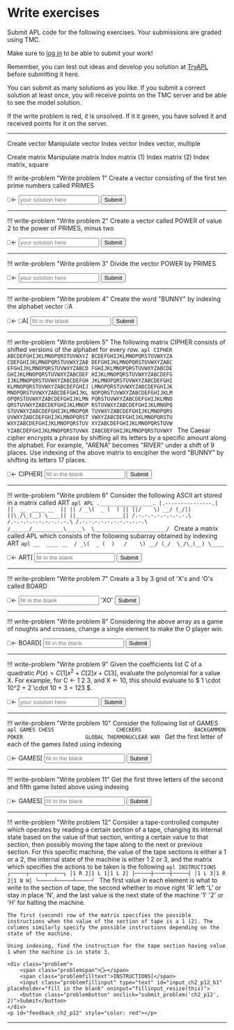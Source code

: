 # Write exercises

Submit APL code for the following exercises.
Your submissions are graded using TMC.

Make sure to [log in](../../account.md) to be able to submit your work!

Remember, you can test out ideas and develop you solution at [TryAPL](https://tryapl.org) before submitting it here.

You can submit as many solutions as you like.
If you submit a correct solution at least once, you will receive points on the TMC server and be able to see the model solution.

If the write problem is red, it is unsolved. If it it green, you have solved it and received points for it on the server.

---

Create vector
Manipulate vector
Index vector
Index vector, multiple

Create matrix
Manipulate matrix
Index matrix (1)
Index matrix (2)
Index matrix, square

!!! write-problem "Write problem 1"
    Create a vector consisting of the first ten prime numbers called PRIMES
    <div class="problem">
        <span class="problemspan">⎕←</span>
        <input class="probleminput" type="text" id="input_ch2_p1" placeholder="your solution here">
        <button class="problembutton" onclick="submit_problem('ch2_p1', 2)">Submit</button>
    </div>
    <p id="feedback_ch2_p1" style="color: red"></p>

---

!!! write-problem "Write problem 2"
    Create a vector called POWER of value 2 to the power of PRIMES, minus two
    <div class="problem">
        <span class="problemspan">⎕←</span>
        <input class="probleminput" type="text" id="input_ch2_p2" placeholder="your solution here">
        <button class="problembutton" onclick="submit_problem('ch2_p2', 2)">Submit</button>
    </div>
    <p id="feedback_ch2_p2" style="color: red"></p>

---

!!! write-problem "Write problem 3"
    Divide the vector POWER by PRIMES
    <div class="problem">
        <span class="problemspan">⎕←</span>
        <input class="probleminput" type="text" id="input_ch2_p3" placeholder="your solution here">
        <button class="problembutton" onclick="submit_problem('ch2_p3', 2)">Submit</button>
    </div>
    <p id="feedback_ch2_p3" style="color: red"></p>

---

!!! write-problem "Write problem 4"
    Create the word "BUNNY" by indexing the alphabet vector ⎕A
    <div class="problem">
        <span class="problemspan">⎕←</span>
        <span class="problemfilltext">⎕A[</span>
        <input class="problemfillinput" type="text" id="input_ch2_p1_b1" placeholder="fill in the blank" oninput="fillinput_resize(this)">
        <button class="problembutton" onclick="submit_problem('ch2_p4', 2)">Submit</button>
    </div>
    <p id="feedback_ch2_p4" style="color: red"></p>

---

!!! write-problem "Write problem 5"
    The following matrix CIPHER consists of shifted versions of the alphabet for every row.
    ```apl
          CIPHER
      ABCDEFGHIJKLMNOPQRSTUVWXYZ
      BCDEFGHIJKLMNOPQRSTUVWXYZA
      CDEFGHIJKLMNOPQRSTUVWXYZAB
      DEFGHIJKLMNOPQRSTUVWXYZABC
      EFGHIJKLMNOPQRSTUVWXYZABCD
      FGHIJKLMNOPQRSTUVWXYZABCDE
      GHIJKLMNOPQRSTUVWXYZABCDEF
      HIJKLMNOPQRSTUVWXYZABCDEFG
      IJKLMNOPQRSTUVWXYZABCDEFGH
      JKLMNOPQRSTUVWXYZABCDEFGHI
      KLMNOPQRSTUVWXYZABCDEFGHIJ
      LMNOPQRSTUVWXYZABCDEFGHIJK
      MNOPQRSTUVWXYZABCDEFGHIJKL
      NOPQRSTUVWXYZABCDEFGHIJKLM
      OPQRSTUVWXYZABCDEFGHIJKLMN
      PQRSTUVWXYZABCDEFGHIJKLMNO
      QRSTUVWXYZABCDEFGHIJKLMNOP
      RSTUVWXYZABCDEFGHIJKLMNOPQ
      STUVWXYZABCDEFGHIJKLMNOPQR
      TUVWXYZABCDEFGHIJKLMNOPQRS
      UVWXYZABCDEFGHIJKLMNOPQRST
      VWXYZABCDEFGHIJKLMNOPQRSTU
      WXYZABCDEFGHIJKLMNOPQRSTUV
      XYZABCDEFGHIJKLMNOPQRSTUVW
      YZABCDEFGHIJKLMNOPQRSTUVWX
      ZABCDEFGHIJKLMNOPQRSTUVWXY
    ```
    The Caesar cipher encrypts a phrase by shifting all its letters by a specific amount along the alphabet. For example, "ARENA" becomes "RIVER" under a shift of 9 places. Use indexing of the above matrix to encipher the word "BUNNY" by shifting its letters 17 places.
    <div class="problem">
        <span class="problemspan">⎕←</span>
        <span class="problemfilltext">CIPHER[</span>
        <input class="problemfillinput" type="text" id="input_ch2_p5_b1" placeholder="fill in the blank" oninput="fillinput_resize(this)">
        <button class="problembutton" onclick="submit_problem('ch2_p5', 2)">Submit</button>
    </div>
    <p id="feedback_ch2_p5" style="color: red"></p>

---

!!! write-problem "Write problem 6"
    Consider the following ASCII art stored in a matrix called ART
    ```apl
          APL
         ._________________.
         |.---------------.|
         ||  __  ____ __  ||
         || / _\(  _ (  ) ||
         ||/    \) __/ (_/||
         ||\_/\_(__) \____||
         ||_______________||
         /.-.-.-.-.-.-.-.-.\
        /.-.-.-.-.-.-.-.-.-.\
       /.-.-.-.-.-.-.-.-.-.-.\
      /______/__________\_____\ 
      \_______________________/
    ```
    Create a matrix called APL which consists of the following subarray obtained by indexing ART
    ```apl
      __  ____ __ 
     / _\(  _ (  )  
    /    \) __/ (_/ 
    \_/\_(__) \____        
    ```
    <div class="problem">
        <span class="problemspan">⎕←</span>
        <span class="problemfilltext">ART[</span>
        <input class="problemfillinput" type="text" id="input_ch2_p6_b1" placeholder="fill in the blank" oninput="fillinput_resize(this)">
        <button class="problembutton" onclick="submit_problem('ch2_p6', 2)">Submit</button>
    </div>
    <p id="feedback_ch2_p6" style="color: red"></p>

---

!!! write-problem "Write problem 7"
    Create a 3 by 3 grid of 'X's and 'O's called BOARD 
    <div class="problem">
        <span class="problemspan">⎕←</span>
        <input class="problemfillinput" type="text" id="input_ch2_p7_b1" placeholder="fill in the blank" oninput="fillinput_resize(this)">
        <span class="problemfilltext">'XO'</span>
        <button class="problembutton" onclick="submit_problem('ch2_p7', 2)">Submit</button>
    </div>
    <p id="feedback_ch2_p7" style="color: red"></p>

---

!!! write-problem "Write problem 8"
    Considering the above array as a game of noughts and crosses, change a single element to make the O player win.
    <div class="problem">
        <span class="problemspan">⎕←</span>
        <span class="problemfilltext">BOARD[</span>
        <input class="problemfillinput" type="text" id="input_ch2_p8_b1" placeholder="fill in the blank" oninput="fillinput_resize(this)">
        <button class="problembutton" onclick="submit_problem('ch2_p8', 2)">Submit</button>
    </div>
    <p id="feedback_ch2_p8" style="color: red"></p>

---

!!! write-problem "Write problem 9"
    Given the coefficients list C of a quadratic $P(x) = C[1] x^2 + C[2] x + C[3]$, evaluate the polynomial for a value X. For example, for C ← 1 2 3, and X ← 10, this should evaluate to $ 1 \cdot 10^2 + 2 \cdot 10 + 3 = 123 $.
    <div class="problem">
        <span class="problemspan">⎕←</span>
        <input class="probleminput" type="text" id="input_ch2_p9" placeholder="your solution here">
        <button class="problembutton" onclick="submit_problem('ch2_p9', 2)">Submit</button>
    </div>
    <p id="feedback_ch2_p9" style="color: red"></p>

---

!!! write-problem "Write problem 10"
    Consider the following list of GAMES
    ```apl
          GAMES
    CHESS                   
    CHECKERS                
    BACKGAMMON              
    POKER                   
    GLOBAL THERMONUCLEAR WAR
    ```
    Get the first letter of each of the games listed using indexing
    <div class="problem">
        <span class="problemspan">⎕←</span>
        <span class="problemfilltext">GAMES[</span>
        <input class="problemfillinput" type="text" id="input_ch2_p10_b1" placeholder="fill in the blank" oninput="fillinput_resize(this)">
        <button class="problembutton" onclick="submit_problem('ch2_p10', 2)">Submit</button>
    </div>
    <p id="feedback_ch2_p10" style="color: red"></p>

---

!!! write-problem "Write problem 11"
    Get the first three letters of the second and fifth game listed above using indexing
    <div class="problem">
        <span class="problemspan">⎕←</span>
        <span class="problemfilltext">GAMES[</span>
        <input class="problemfillinput" type="text" id="input_ch2_p11_b1" placeholder="fill in the blank" oninput="fillinput_resize(this)">
        <button class="problembutton" onclick="submit_problem('ch2_p11', 2)">Submit</button>
    </div>
    <p id="feedback_ch2_p11" style="color: red"></p>

---

!!! write-problem "Write problem 12"
    Consider a tape-controlled computer which operates by reading a certain section of a tape, changing its internal state based on the value of that section, writing a certain value to that section, then possibly moving the tape along to the next or previous section. For this specific machine, the value of the tape sections is either a 1 or a 2, the internal state of the machine is either 1 2 or 3, and the matrix which specifies the actions to be taken is the following
    ```apl
          INSTRUCTIONS
      ┌─────┬─────┬─────┐
      │1 R 2│1 L 1│1 L 2│
      ├─────┼─────┼─────┤
      │1 L 3│1 R 2│1 N H│
      └─────┴─────┴─────┘
    ```
    The first value in each element is what to write to the section of tape, the second whether to move right 'R' left 'L' or stay in place 'N', and the last value is the next state of the machine '1' '2' or 'H' for halting the machine.
    
    The first (second) row of the matrix specifies the possible instructions when the value of the section of tape is a 1 (2). The columns similarly specify the possible instructions depending on the state of the machine.

    Using indexing, find the instruction for the tape section having value 1 when the machine is in state 3.

    <div class="problem">
        <span class="problemspan">⎕←</span>
        <span class="problemfilltext">INSTRUCTIONS[</span>
        <input class="problemfillinput" type="text" id="input_ch2_p12_b1" placeholder="fill in the blank" oninput="fillinput_resize(this)">
        <button class="problembutton" onclick="submit_problem('ch2_p12', 2)">Submit</button>
    </div>
    <p id="feedback_ch2_p12" style="color: red"></p>



---